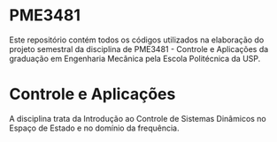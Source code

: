 # PME3481
Este repositório contém todos os códigos utilizados na elaboração do projeto semestral da disciplina de PME3481 - Controle e Aplicações da graduação em Engenharia Mecânica pela Escola Politécnica da USP.

# Controle e Aplicações
A disciplina trata da Introdução ao Controle de Sistemas Dinâmicos no Espaço de Estado e no domínio da frequência.
